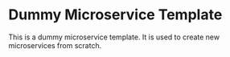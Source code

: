 # Dummy Microservice Template

This is a dummy microservice template. It is used to create new microservices from scratch.
